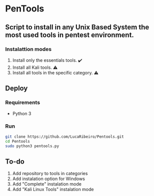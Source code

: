 # PenTools
## Script to install in any Unix Based System the most used tools in pentest environment.
### Instalattion modes
1. Install only the essentials tools. :heavy_check_mark:
2. Install all Kali tools. :warning:
3. Install all tools in the specific category. :warning:

## Deploy

### Requirements
- Python 3

### Run
```bash
git clone https://github.com/LucaRibeiro/Pentools.git
cd Pentools
sudo python3 pentools.py
```

## To-do
1. Add repository to tools in categories
2. Add instalation option for Windows
3. Add "Complete" instalation mode
4. Add "Kali Linux Tools" instalation mode
